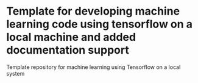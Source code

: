 # Template for developing machine learning code using tensorflow on a local machine and added documentation support
Template repository for machine learning using Tensorflow on a local system

